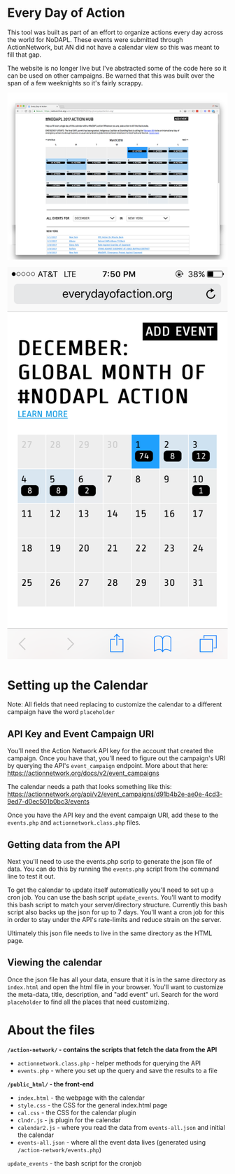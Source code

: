 # Every Day of Action
This tool was built as part of an effort to organize actions every day across the world for NoDAPL. These events were submitted through ActionNetwork, but AN did not have a calendar view so this was meant to fill that gap. 

The website is no longer live but I've abstracted some of the code here so it can be used on other campaigns. Be warned that this was built over the span of a few weeknights so it's fairly scrappy.

![Here's a mashup of screenshots](screenshot.png)

![Here's an early mobile iteration](screenshot-mobile.png)

# Setting up the Calendar

Note: All fields that need replacing to customize the calendar to a different campaign have the word `placeholder`

## API Key and Event Campaign URI

You'll need the Action Network API key for the account that created the campaign. Once you have that, you'll need to figure out the campaign's URI by querying the API's `event_campaign` endpoint. More about that here: https://actionnetwork.org/docs/v2/event_campaigns

The calendar needs a path that looks something like this: https://actionnetwork.org/api/v2/event_campaigns/d91b4b2e-ae0e-4cd3-9ed7-d0ec501b0bc3/events

Once you have the API key and the event campaign URI, add these to the `events.php` and `actionnetwork.class.php` files.

## Getting data from the API

Next you'll need to use the events.php scrip to generate the json file of data. You can do this by running the `events.php` script from the command line to test it out. 

To get the calendar to update itself automatically you'll need to set up a cron job. You can use the bash script `update_events`. You'll want to modify this bash script to match your server/directory structure. Currently this bash script also backs up the json for up to 7 days. You'll want a cron job for this in order to stay under the API's rate-limits and reduce strain on the server.

Ultimately this json file needs to live in the same directory as the HTML page.

## Viewing the calendar

Once the json file has all your data, ensure that it is in the same directory as `index.html` and open the html file in your browser. You'll want to customize the meta-data, title, description, and "add event" url. Search for the word `placeholder` to find all the places that need customizing. 

# About the files

**`/action-network/` - contains the scripts that fetch the data from the API**  
* `actionnetwork.class.php` - helper methods for querying the API
* `events.php` - where you set up the query and save the results to a file

**`/public_html/` - the front-end**  
* `index.html` - the webpage with the calendar
* `style.css` - the CSS for the general index.html page
* `cal.css` - the CSS for the calendar plugin
* `clndr.js` - js plugin for the calendar
* `calendar2.js` - where you read the data from `events-all.json` and initial the calendar
* `events-all.json` - where all the event data lives (generated using `/action-network/events.php`)

`update_events` - the bash script for the cronjob